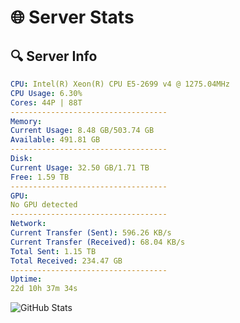 # 🌐 Server Stats
## 🔍 Server Info
```yaml
CPU: Intel(R) Xeon(R) CPU E5-2699 v4 @ 1275.04MHz
CPU Usage: 6.30%
Cores: 44P | 88T
-----------------------------------
Memory:
Current Usage: 8.48 GB/503.74 GB
Available: 491.81 GB
-----------------------------------
Disk:
Current Usage: 32.50 GB/1.71 TB
Free: 1.59 TB
-----------------------------------
GPU:
No GPU detected
-----------------------------------
Network:
Current Transfer (Sent): 596.26 KB/s
Current Transfer (Received): 68.04 KB/s
Total Sent: 1.15 TB
Total Received: 234.47 GB
-----------------------------------
Uptime:
22d 10h 37m 34s
```
![GitHub Stats](https://img.shields.io/badge/Updated-2025-05-12_03:46:22-blue)